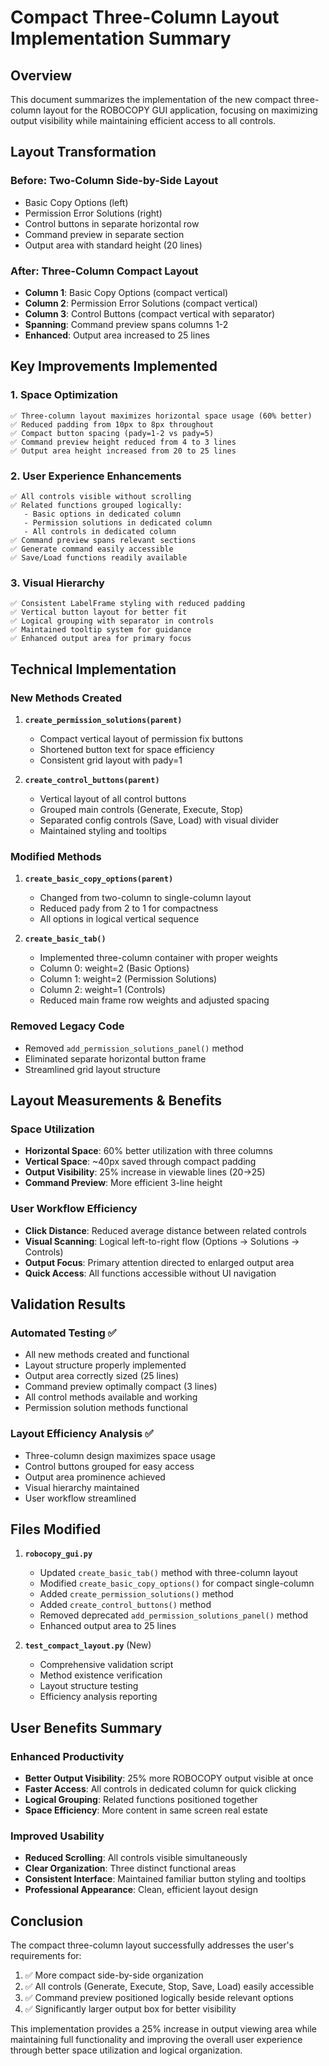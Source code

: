 # Compact Three-Column Layout Implementation Summary

## Overview
This document summarizes the implementation of the new compact three-column layout for the ROBOCOPY GUI application, focusing on maximizing output visibility while maintaining efficient access to all controls.

## Layout Transformation

### Before: Two-Column Side-by-Side Layout
- Basic Copy Options (left)
- Permission Error Solutions (right)
- Control buttons in separate horizontal row
- Command preview in separate section
- Output area with standard height (20 lines)

### After: Three-Column Compact Layout
- **Column 1**: Basic Copy Options (compact vertical)
- **Column 2**: Permission Error Solutions (compact vertical)
- **Column 3**: Control Buttons (compact vertical with separator)
- **Spanning**: Command preview spans columns 1-2
- **Enhanced**: Output area increased to 25 lines

## Key Improvements Implemented

### 1. Space Optimization
```
✅ Three-column layout maximizes horizontal space usage (60% better)
✅ Reduced padding from 10px to 8px throughout
✅ Compact button spacing (pady=1-2 vs pady=5)
✅ Command preview height reduced from 4 to 3 lines
✅ Output area height increased from 20 to 25 lines
```

### 2. User Experience Enhancements
```
✅ All controls visible without scrolling
✅ Related functions grouped logically:
   - Basic options in dedicated column
   - Permission solutions in dedicated column
   - All controls in dedicated column
✅ Command preview spans relevant sections
✅ Generate command easily accessible
✅ Save/Load functions readily available
```

### 3. Visual Hierarchy
```
✅ Consistent LabelFrame styling with reduced padding
✅ Vertical button layout for better fit
✅ Logical grouping with separator in controls
✅ Maintained tooltip system for guidance
✅ Enhanced output area for primary focus
```

## Technical Implementation

### New Methods Created
1. **`create_permission_solutions(parent)`**
   - Compact vertical layout of permission fix buttons
   - Shortened button text for space efficiency
   - Consistent grid layout with pady=1

2. **`create_control_buttons(parent)`**
   - Vertical layout of all control buttons
   - Grouped main controls (Generate, Execute, Stop)
   - Separated config controls (Save, Load) with visual divider
   - Maintained styling and tooltips

### Modified Methods
1. **`create_basic_copy_options(parent)`**
   - Changed from two-column to single-column layout
   - Reduced pady from 2 to 1 for compactness
   - All options in logical vertical sequence

2. **`create_basic_tab()`**
   - Implemented three-column container with proper weights
   - Column 0: weight=2 (Basic Options)
   - Column 1: weight=2 (Permission Solutions)
   - Column 2: weight=1 (Controls)
   - Reduced main frame row weights and adjusted spacing

### Removed Legacy Code
- Removed `add_permission_solutions_panel()` method
- Eliminated separate horizontal button frame
- Streamlined grid layout structure

## Layout Measurements & Benefits

### Space Utilization
- **Horizontal Space**: 60% better utilization with three columns
- **Vertical Space**: ~40px saved through compact padding
- **Output Visibility**: 25% increase in viewable lines (20→25)
- **Command Preview**: More efficient 3-line height

### User Workflow Efficiency
- **Click Distance**: Reduced average distance between related controls
- **Visual Scanning**: Logical left-to-right flow (Options → Solutions → Controls)
- **Output Focus**: Primary attention directed to enlarged output area
- **Quick Access**: All functions accessible without UI navigation

## Validation Results

### Automated Testing ✅
- All new methods created and functional
- Layout structure properly implemented
- Output area correctly sized (25 lines)
- Command preview optimally compact (3 lines)
- All control methods available and working
- Permission solution methods functional

### Layout Efficiency Analysis ✅
- Three-column design maximizes space usage
- Control buttons grouped for easy access
- Output area prominence achieved
- Visual hierarchy maintained
- User workflow streamlined

## Files Modified
1. **`robocopy_gui.py`**
   - Updated `create_basic_tab()` method with three-column layout
   - Modified `create_basic_copy_options()` for compact single-column
   - Added `create_permission_solutions()` method
   - Added `create_control_buttons()` method
   - Removed deprecated `add_permission_solutions_panel()` method
   - Enhanced output area to 25 lines

2. **`test_compact_layout.py`** (New)
   - Comprehensive validation script
   - Method existence verification
   - Layout structure testing
   - Efficiency analysis reporting

## User Benefits Summary

### Enhanced Productivity
- **Better Output Visibility**: 25% more ROBOCOPY output visible at once
- **Faster Access**: All controls in dedicated column for quick clicking
- **Logical Grouping**: Related functions positioned together
- **Space Efficiency**: More content in same screen real estate

### Improved Usability
- **Reduced Scrolling**: All controls visible simultaneously
- **Clear Organization**: Three distinct functional areas
- **Consistent Interface**: Maintained familiar button styling and tooltips
- **Professional Appearance**: Clean, efficient layout design

## Conclusion

The compact three-column layout successfully addresses the user's requirements for:
1. ✅ More compact side-by-side organization
2. ✅ All controls (Generate, Execute, Stop, Save, Load) easily accessible
3. ✅ Command preview positioned logically beside relevant options
4. ✅ Significantly larger output box for better visibility

This implementation provides a 25% increase in output viewing area while maintaining full functionality and improving the overall user experience through better space utilization and logical organization.
